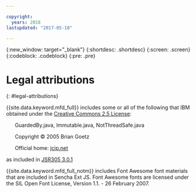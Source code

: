 ```yaml
---

copyright:
  years: 2018
lastupdated: "2017-05-10"

---
```

{:new_window: target="_blank"}
{:shortdesc: .shortdesc}
{:screen: .screen}
{:codeblock: .codeblock}
{:pre: .pre}


# Legal attributions
{: #legal-attributions}

{{site.data.keyword.mfd_full}} includes some or all of the following that IBM obtained under the [Creative Commons 2.5 License](http://creativecommons.org/licenses/by/2.5): 

&nbsp;&nbsp;&nbsp;&nbsp;&nbsp;&nbsp;GuardedBy.java, Immutable.java, NotThreadSafe.java

&nbsp;&nbsp;&nbsp;&nbsp;&nbsp;&nbsp;Copyright &copy; 2005 Brian Goetz

&nbsp;&nbsp;&nbsp;&nbsp;&nbsp;&nbsp;Official home: [jcip.net](http://www.jcip.net)

as included in [JSR305 3.0.1](https://mvnrepository.com/artifact/com.google.code.findbugs/jsr305/3.0.1) 

{{site.data.keyword.mfd_full_notm}} includes Font Awesome font materials that are included in Sencha Ext JS. 
Font Awesome fonts are licensed under the SIL Open Font License, Version 1.1. - 26 February 2007. 
